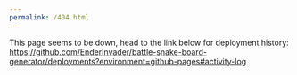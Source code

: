 ```yaml
---
permalink: /404.html
---
```

This page seems to be down, head to the link below for deployment history:
https://github.com/EnderInvader/battle-snake-board-generator/deployments?environment=github-pages#activity-log